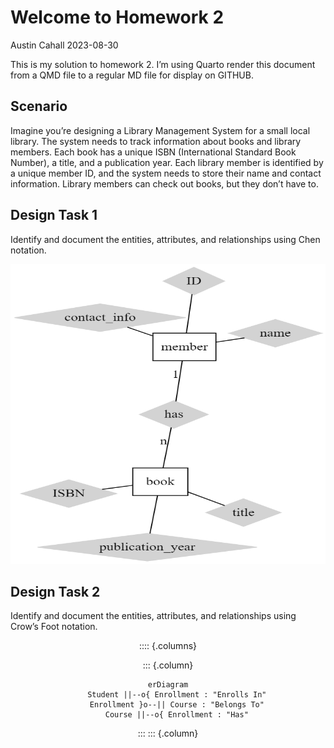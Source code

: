 # Welcome to Homework 2
Austin Cahall
2023-08-30

This is my solution to homework 2. I’m using Quarto render this document
from a QMD file to a regular MD file for display on GITHUB.

## Scenario

Imagine you’re designing a Library Management System for a small local
library. The system needs to track information about books and library
members. Each book has a unique ISBN (International Standard Book
Number), a title, and a publication year. Each library member is
identified by a unique member ID, and the system needs to store their
name and contact information. Library members can check out books, but
they don’t have to.

## Design Task 1

Identify and document the entities, attributes, and relationships using
Chen notation.

<div>

<div>

<img src="chen.png"
style="width:7in;height:5in" />

</div>

</div>

## Design Task 2

Identify and document the entities, attributes, and relationships using Crow’s Foot notation.

<center>
:::: {.columns}

::: {.column}
```{mermaid}
erDiagram
    Student ||--o{ Enrollment : "Enrolls In"
    Enrollment }o--|| Course : "Belongs To"
    Course ||--o{ Enrollment : "Has"
```
:::
::: {.column}

</center>

